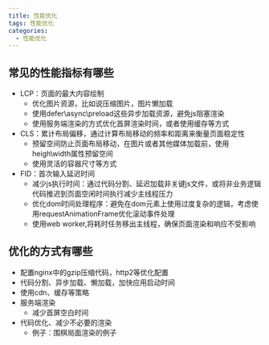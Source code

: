 ```yaml
---
title: 性能优化
tags: 性能优化
categories:
  - 性能优化
---
```


## 常见的性能指标有哪些

* LCP：页面的最大内容绘制
  * 优化图片资源，比如说压缩图片，图片懒加载
  * 使用defer\async\preload这些异步加载资源，避免js阻塞渲染
  * 使用服务端渲染的方式优化首屏渲染时间，或者使用缓存等方式
* CLS：累计布局偏移，通过计算布局移动的频率和距离来衡量页面稳定性
  * 预留空间防止页面布局移动，在图片或者其他媒体加载前，使用heigh\width属性预留空间
  * 使用灵活的容器尺寸等方式
* FID：首次输入延迟时间
  * 减少js执行时间：通过代码分割、延迟加载非关键js文件，或将非业务逻辑代码推迟到页面空闲时间执行减少主线程压力
  * 优化dom时间处理程序：避免在dom元素上使用过度复杂的逻辑，考虑使用requestAnimationFrame优化滚动事件处理
  * 使用web worker,将耗时任务移出主线程，确保页面渲染和响应不受影响

## 优化的方式有哪些

* 配置nginx中的gzip压缩代码，http2等优化配置
* 代码分割、异步加载、懒加载，加快应用启动时间
* 使用cdn、缓存等策略
* 服务端渲染
  * 减少首屏空白时间
* 代码优化、减少不必要的渲染
  * 例子：围棋局面渲染的例子
